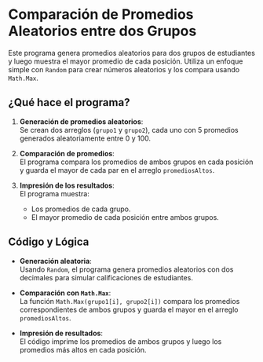 # Comparación de Promedios Aleatorios entre dos Grupos

Este programa genera promedios aleatorios para dos grupos de estudiantes y luego muestra el mayor promedio de cada posición. Utiliza un enfoque simple con `Random` para crear números aleatorios y los compara usando `Math.Max`.

## ¿Qué hace el programa?

1. **Generación de promedios aleatorios**:  
   Se crean dos arreglos (`grupo1` y `grupo2`), cada uno con 5 promedios generados aleatoriamente entre 0 y 100.

2. **Comparación de promedios**:  
   El programa compara los promedios de ambos grupos en cada posición y guarda el mayor de cada par en el arreglo `promediosAltos`.

3. **Impresión de los resultados**:  
   El programa muestra:
   - Los promedios de cada grupo.
   - El mayor promedio de cada posición entre ambos grupos.

## Código y Lógica

- **Generación aleatoria**:  
   Usando `Random`, el programa genera promedios aleatorios con dos decimales para simular calificaciones de estudiantes.

- **Comparación con `Math.Max`**:  
   La función `Math.Max(grupo1[i], grupo2[i])` compara los promedios correspondientes de ambos grupos y guarda el mayor en el arreglo `promediosAltos`.

- **Impresión de resultados**:  
   El código imprime los promedios de ambos grupos y luego los promedios más altos en cada posición.
